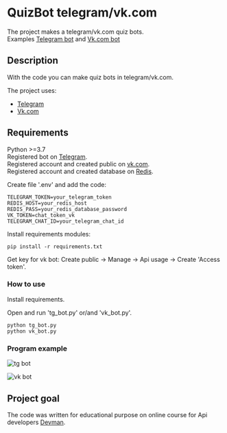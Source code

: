 # QuizBot telegram/vk.com
The project makes a telegram/vk.com quiz bots.  
Examples [Telegram bot](https://t.me/grandisima_bot) and [Vk.com bot](https://vk.com/im?media=&sel=-198053823)

## Description
With the code you can make quiz bots in telegram/vk.com.

The project uses:   
 * [Telegram](https://telegram.org)
 * [Vk.com](https://vk.com/)
  

## Requirements
Python >=3.7  
Registered bot on  [Telegram](https://t.me/botfather).  
Registered account and created public on [vk.com](https://vk.com/).  
Registered account and created database on [Redis](https://redislabs.com/).  

 
Create file '.env' and add the code:
```
TELEGRAM_TOKEN=your_telegram_token
REDIS_HOST=your_redis_host
REDIS_PASS=your_redis_database_password
VK_TOKEN=chat_token_vk
TELEGRAM_CHAT_ID=your_telegram_chat_id
```

Install requirements modules:
```
pip install -r requirements.txt	
```


Get key for vk bot: Create public -> Manage -> Api usage -> Create 'Access token'.



### How to use

Install requirements. 

Open and run 'tg_bot.py' or/and 'vk_bot.py'.
```
python tg_bot.py
python vk_bot.py
```

### Program example
![tg bot](https://dvmn.org/filer/canonical/1569215494/324/)

![vk bot](https://dvmn.org/filer/canonical/1569215498/325/)

## Project goal
The code was written for educational purpose on online course for Api developers [Devman](http://dvmn.org). 
